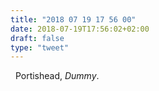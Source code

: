 ```yaml
---
title: "2018 07 19 17 56 00"
date: 2018-07-19T17:56:02+02:00
draft: false
type: "tweet"
---
```

<a href="https://itunes.apple.com/fr/album/dummy/1471602" type="application/rss+xml" class="iconfont icon-music" title="rss"></a> &nbsp; Portishead, *Dummy*.
